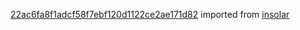 [22ac6fa8f1adcf58f7ebf120d1122ce2ae171d82](https://github.com/insolar/insolar/commit/22ac6fa8f1adcf58f7ebf120d1122ce2ae171d82) imported from [insolar](https://github.com/insolar/insolar)
